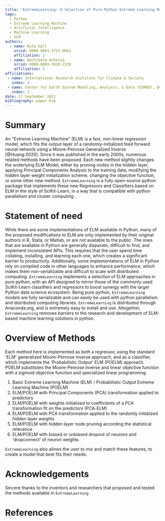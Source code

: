 ```yaml
---
title: 'ExtremeLearning: A Selection of Pure-Python Extreme Learning Machine Approaches '
tags:
  - Python
  - Extreme Learning Machine
  - Artificial Intelligence
  - Machine Learning
  - ELM
authors:
  - name: Kyle Hall
    orcid: 0000-0003-3723-0662
    affiliation: 1
  - name: Nachiketa Acharya
    orcid: 0000-0003-3010-2158
    affiliation: 2
affiliations:
 - name: International Research Institute for Climate & Society
   index: 1
 - name: Center for Earth System Modeling, Analysis, & Data (ESMAD), Department of Meteorology and Atmospheric Science, The Pennsylvania State University
   index: 2
date: 17 September 2021
bibliography: paper.bib
---
```


# Summary

An "Extreme Learning Machine" (ELM) is a fast, non-linear regression model, which fits the output layer of a randomly-initialized feed forward neural network using a Moore-Penrose Generalized Inverse [@Huang:2020]. Since it was published in the early 2000s, numerous related methods have been proposed. Each new method slightly changes the underlying ELM Model, either by pruning nodes in the hidden layer, applying Principal Components Analysis to the training data, modifying the hidden layer weight initialization scheme, changing the objective function, or some other new method. `ExtremeLearning` is a fully open-source python package that implements these new Regressors and Classifiers based on ELM in the style of SciKit-Learn, in a way that is compatible with python parallelism and cluster computing .

# Statement of need

While there are some implementations of ELM available in Python, many of the proposed modifications to ELM are only implemented by their original authors in R, Stata, or Matlab, or are not available to the public. The ones that are available in Python are generally disparate, difficult to find, and implement inconsistent APIs. This requires that the user spend time collating, installing, and learning each one, which creates a significant barrier to productivity. Additionally, some implementations of ELM in Python rely on compiled code in other languages to enhance performance, which makes them non-serializable and difficult to scale with distributed computing. `ExtremeLearning` implements a selection of ELM approaches in pure python, with an API designed to mirror those of the commonly used SciKit-Learn classifiers and regressors to boost synergy with the larger Python data science ecosystem. Being pure python, `ExtremeLearning` models are fully serializable and can easily be used with python parallelism and distributed computing libraries. `ExtremeLearning` is distributed through Anaconda.org, and is extremely easy to install and use. Altogether, `ExtremeLearning` removes barriers to the research and development of ELM-based machine learning solutions in python.

# Overview of Methods

Each method here is implemented as both a regressor, using the standard 'ELM' generalized Moore-Penrose inverse approach, and as a classifier, which implements the 'Probabilistic Output' ELM  (POELM) approach.  POELM substitutes the Moore-Penrose inverse and linear objective function with a sigmoid objective function and specialized linear programming.

1. Basic Extreme Learning Machine (ELM) / Probabilistic Output Extreme Learning Machine (POELM)
2. ELM/POELM with Principal Components (PCA) transformation applied to predictors
3. ELM/POELM with weights initialized to coefficients of a PCA transformation fit on the predictors (PCA-ELM)
4. ELM/POELM with PCA transformation applied to the randomly initialized hidden layer weights
5. ELM/POELM with hidden layer node pruning according the statistical relevance
6. ELM/POELM with biased or unbiased dropout of neurons and 'dropconnect' of neuron weights 

`ExtremeLearning` also allows the user to mix and match these features, to create a model that best fits their needs. 

# Acknowledgements
Sincere thanks to the inventors and researchers that proposed and tested the methods available in `ExtremeLearning` 

# References
